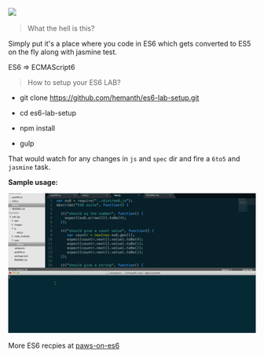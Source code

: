 ![](https://travis-ci.org/hemanth/es6-lab-setup.svg?branch=master)

> What the hell is this?

Simply put it's a place where you code in ES6 which gets converted to ES5 on the fly along with jasmine test.

ES6 => ECMAScript6

> How to setup your ES6 LAB?

* git clone https://github.com/hemanth/es6-lab-setup.git

* cd es6-lab-setup

* npm install 

* gulp

That would watch for any changes in `js` and `spec` dir and fire a `6to5` and `jasmine` task.


__Sample usage:__

![](/images/es6-lab.gif)


More ES6 recpies at [paws-on-es6](https://github.com/hemanth/paws-on-es6)

